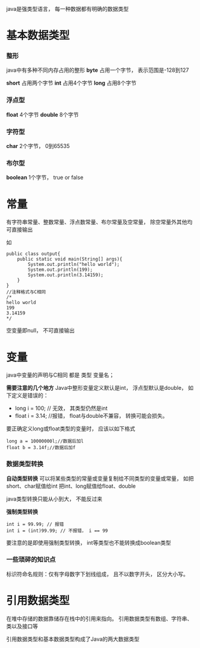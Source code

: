 java是强类型语言， 每一种数据都有明确的数据类型
# 基本数据类型
### 整形

java中有多种不同内存占用的整形
**byte**
占用一个字节， 表示范围是-128到127

**short**
占用两个字节
**int**
占用4个字节
**long**
占用8个字节

### 浮点型
**float**
4个字节
**double**
8个字节


### 字符型
**char**
2个字节， 0到65535

### 布尔型
**boolean**
1个字节， true or false

# 常量
有字符串常量、整数常量、浮点数常量、布尔常量及空常量， 除空常量外其他均可直接输出

如
```
public class output{
    public static void main(String[] args){
        System.out.println("hello world");
        System.out.println(199);
        System.out.println(3.14159);
    }
}
//注释格式与C相同
/*
hello world
199
3.14159
*/

```
空变量即null， 不可直接输出

# 变量

java中变量的声明与C相同
都是 类型 变量名；

**需要注意的几个地方**
Java中整形变量定义默认是int， 浮点型默认是double， 如下定义是错误的：
* long i = 100; // 无效， 其类型仍然是int
* float i = 3.14; //报错， float与double不兼容， 转换可能会损失。

要正确定义long或float类型的变量时， 应该以如下格式

```
long a = 10000000l;//数据后加l
float b = 3.14f;//数据后加f
```

### 数据类型转换
**自动类型转换**
可以将某些类型的常量或变量复制给不同类型的变量或常量，
如把short、char赋值给int
把int、long赋值给float、double

java类型转换只能从小到大， 不能反过来

**强制类型转换**
```
int i = 99.99; // 报错
int i = (int)99.99; // 不报错， i == 99
```
要注意的是即使用强制类型转换， int等类型也不能转换成boolean类型
### 一些琐碎的知识点

标识符命名规则：仅有字母数字下划线组成， 且不以数字开头， 区分大小写。

# 引用数据类型

在堆中存储的数据靠储存在栈中的引用来指向。
引用数据类型有数组、字符串、类以及接口等

引用数据类型和基本数据类型构成了Java的两大数据类型